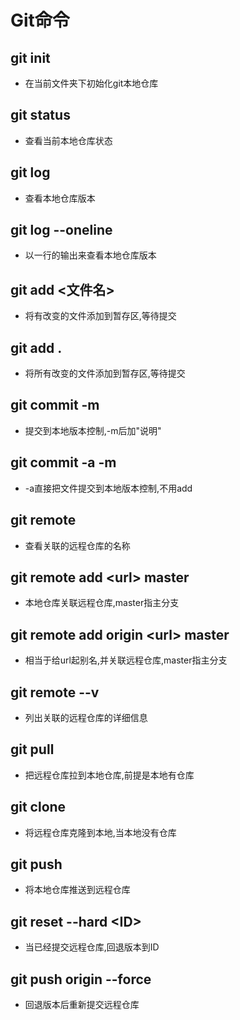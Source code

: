 # Git命令

## git init
- 在当前文件夹下初始化git本地仓库

## git status
- 查看当前本地仓库状态

## git log
- 查看本地仓库版本

## git log --oneline
- 以一行的输出来查看本地仓库版本

## git add \<文件名\>
- 将有改变的文件添加到暂存区,等待提交

## git add .
- 将所有改变的文件添加到暂存区,等待提交

## git commit -m
- 提交到本地版本控制,-m后加"说明"

## git commit -a -m
- -a直接把文件提交到本地版本控制,不用add

## git remote
- 查看关联的远程仓库的名称

## git remote add \<url\> master
- 本地仓库关联远程仓库,master指主分支

## git remote add origin \<url\> master
- 相当于给url起别名,并关联远程仓库,master指主分支

## git remote --v
- 列出关联的远程仓库的详细信息

## git pull
- 把远程仓库拉到本地仓库,前提是本地有仓库

## git clone
- 将远程仓库克隆到本地,当本地没有仓库

## git push
- 将本地仓库推送到远程仓库

## git reset --hard \<ID\>
- 当已经提交远程仓库,回退版本到ID

## git push origin --force
- 回退版本后重新提交远程仓库
